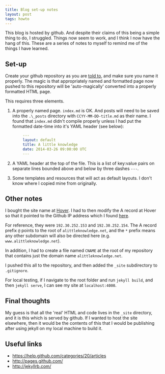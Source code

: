 ```yaml
---
title: Blog set-up notes
layout: post
tags: howto
---
```


This blog is hosted by github. And despite their claims of this being a simple thing to do, I struggled. Things now seem to work, and I think I now have the hang of this. These are a series of notes to myself to remind me of the things I have learned.

Set-up
------

Create your github repository as you are [told to](http://pages.github.com/), and make sure you name it properly. The magic is that appropriately named and formatted page now pushed to this repository will be 'auto-magically' converted into a properly formatted HTML page.

This requires three elements.

1. A properly named page. `index.md` is OK. And posts will need to be saved into the `.\_posts` directory with `CCYY-MM-DD-title.md` as their name. I found that `index.md` didn't compile properly unless I had put the formatted date-time into it's YAML header (see below):

```yaml
        ---
        layout: default
        title: A little knowledge
        date: 2014-03-26 09:00:00 UTC
        ---
```

2. A YAML header at the top of the file. This is a list of key:value pairs on separate lines bounded above and below by three dashes `---`.

3. Some templates and resources that will act as default layouts. I don't know where I copied mine from originally.


Other notes
-----------

I bought the site name at [Hover](www.hover.com). I had to then modify the A record at Hover so that it pointed to the Github IP address which I found [here](https://help.github.com/articles/my-custom-domain-isn-t-working).

For reference, they were `192.30.252.153` and `192.30.252.154`. The A record prefix `@` points to the root of `alittleknowledge.net`, and the `*` prefix means any other subdomain will also be directed here (e.g. `www.alittleknowledge.net`).

In addition, I had to create a file named `CNAME` at the root of my repository that contains just the domain name `alittleknowledge.net`.

I pushed this all to the repository, and then added the `_site` subdirectory to `.gitignore`.

For local testing, if I navigate to the root folder and run `jekyll build`, and then `jekyll serve`, I can see my site at `localhost:4000`.


Final thoughts
--------------

My guess is that all the 'real' HTML and code lives in the `_site` directory, and it is this which is served by github. If I wanted to host the site elsewhere, then it would be the contents of this that I would be publishing after using jekyll on my local machine to build it.

Useful links
------------

+ https://help.github.com/categories/20/articles
+ http://pages.github.com/
+ http://jekyllrb.com/


